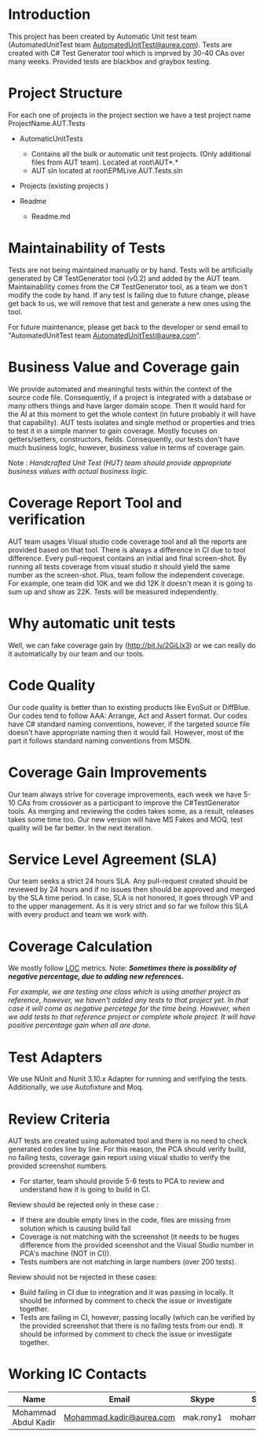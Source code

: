 # Introduction

This project has been created by Automatic Unit test team (AutomatedUnitTest team  <AutomatedUnitTest@aurea.com>). Tests are created with C# Test Generator tool which is imprved by 30-40 CAs over many weeks. Provided tests are blackbox and graybox testing.

# Project Structure

For each one of projects in the project section we have a test project name ProjectName.AUT.Tests
- AutomaticUnitTests
    - Contains all the bulk or automatic unit test projects. (Only additional files from AUT team). Located at root\AUT\*.*
	- AUT sln located at root\EPMLive.AUT.Tests.sln
	
- Projects (existing projects )
- Readme
    - Readme.md
	
# Maintainability of Tests

Tests are not being maintained manually or by hand. Tests will be artificially generated by C# TestGenerator tool (v0.2) and added by the AUT team. Maintainability comes from the C# TestGenerator tool, as a team we don't modify the code by hand. If any test is failing due to future change, please get back to us, we will remove that test and generate a new ones using the tool.

For future maintenance, please get back to the developer or send email to "AutomatedUnitTest team <AutomatedUnitTest@aurea.com>".

# Business Value and Coverage gain

We provide automated and meaningful tests within the context of the source code file. Consequently, if a project is integrated with a database or many others things and have larger domain scope. Then it would hard for the AI at this moment to get the whole context (in future probably it will have that capability). AUT tests isolates and single method or properties and tries to test it in a simple manner to gain coverage. Mostly focuses on getters/setters, constructors, fields. Consequently, our tests don't have much business logic, however, business value in terms of coverage gain.

Note : *Handcrafted Unit Test (HUT) team should provide appropriate business values with actual business logic.*

# Coverage Report Tool and verification

AUT team usages Visual studio code coverage tool and all the reports are provided based on that tool. There is always a difference in CI due to tool difference. Every pull-request contains an initial and final screen-shot. By running all tests coverage from visual studio it should yield the same number as the screen-shot. Plus, team follow the independent coverage. For example, one team did 10K and we did 12K it doesn't mean it is going to sum up and show as 22K. Tests will be measured independently.

# Why automatic unit tests

Well, we can fake coverage gain by (http://bit.ly/2GiLlx3) or we can really do it automatically by our team and our tools.

 # Code Quality

Our code quality is better than to existing products like EvoSuit or DiffBlue. Our codes tend to follow AAA: Arrange, Act and Assert format. Our codes have C# standard naming conventions, however, if the targeted source file doesn't have appropriate naming then it would fail. However, most of the part it follows standard naming conventions from MSDN.
  
# Coverage Gain Improvements

Our team always strive for coverage improvements, each week we have 5-10 CAs from crossover as a participant to improve the C#TestGenerator tools. As merging and reviewing the codes takes some, as a result, releases takes some time too. Our new version will have MS Fakes and MOQ, test quality will be far better. In the next iteration.

# Service Level Agreement (SLA)

Our team seeks a strict 24 hours SLA. Any pull-request created should be reviewed by 24 hours and if no issues then should be approved and merged by the SLA time period. In case, SLA is not honored, it goes through VP and to the upper management. As it is very strict and so far we follow this SLA with every product and team we work with.
  
# Coverage Calculation
We mostly follow [LOC](http://bit.ly/2sDGL3z) metrics.
Note: ***Sometimes there is possiblity of negative percentage, due to adding new references.***

*For example, we are testing one class which is using another project as reference, however, we haven't added any tests to that project yet. In that case it will come as negative percetage for the time being. However, when we add tests to that reference project or complete whole project. It will have positive percentage gain when all are done.*

# Test Adapters
 
 We use NUnit and Nunit 3.10.x Adapter for running and verifying the tests. Additionally, we use Autofixture and Moq.

# Review Criteria

AUT tests are created using automated tool and there is no need to check generated codes line by line. For this reason, the PCA should verify build, no failing tests, coverage gain report using visual studio to verify the provided screenshot numbers.
  - For starter, team should provide 5-6 tests to PCA to review and understand how it is going to build in CI.

Review should be rejected only in these case : 
  - If there are double empty lines in the code, files are missing from solution which is causing build fail
  - Coverage is not matching with the screenshot (it needs to be huges difference from the provided sceenshot and the Visual Studio number in PCA's machine (NOT in CI)).
  - Tests numbers are not matching in large numbers (over 200 tests).

Review should not be rejected in these cases: 
  - Build failing in CI due to integration and it was passing in locally. It should be informed by comment to check the issue or investigate together.
  - Tests are failing in CI, however, passing locally (which can be verified by the provided screenshot that there is no failing tests from our end). It should be informed by comment to check the issue or investigate together.

# Working IC Contacts

|Name | Email |Skype |Slack|
|--|--|--|--|
|Mohammad Abdul Kadir|Mohammad.kadir@aurea.com|mak.rony1 |mohammad.kadir|